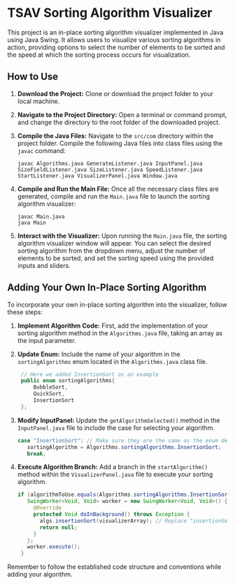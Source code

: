 # TSAV Sorting Algorithm Visualizer

This project is an in-place sorting algorithm visualizer implemented in Java using Java Swing. It allows users to visualize various sorting algorithms in action, providing options to select the number of elements to be sorted and the speed at which the sorting process occurs for visualization.

## How to Use

1. **Download the Project:**
   Clone or download the project folder to your local machine.

2. **Navigate to the Project Directory:**
   Open a terminal or command prompt, and change the directory to the root folder of the downloaded project.

3. **Compile the Java Files:**
   Navigate to the `src/com` directory within the project folder. Compile the following Java files into class files using the `javac` command:
   ```
   javac Algorithms.java GenerateListener.java InputPanel.java SizeFieldListener.java SizeListener.java SpeedListener.java StartListener.java VisualizerPanel.java Window.java
   ```

4. **Compile and Run the Main File:**
   Once all the necessary class files are generated, compile and run the `Main.java` file to launch the sorting algorithm visualizer:
   ```
   javac Main.java
   java Main
   ```

5. **Interact with the Visualizer:**
   Upon running the `Main.java` file, the sorting algorithm visualizer window will appear. You can select the desired sorting algorithm from the dropdown menu, adjust the number of elements to be sorted, and set the sorting speed using the provided inputs and sliders.

## Adding Your Own In-Place Sorting Algorithm

To incorporate your own in-place sorting algorithm into the visualizer, follow these steps:

1. **Implement Algorithm Code:**
   First, add the implementation of your sorting algorithm method in the `Algorithms.java` file, taking an array as the input parameter.

2. **Update Enum:**
   Include the name of your algorithm in the `sortingAlgorithms` enum located in the `Algorithms.java` class file.

   ```java
    // Here we added InsertionSort as an example
    public enum sortingAlgorithms{
        BubbleSort,
        QuickSort,
        InsertionSort
    };
   ```

4. **Modify InputPanel:**
   Update the `getAlgorithmSelected()` method in the `InputPanel.java` file to include the case for selecting your algorithm.

   ```java
   case "InsertionSort": // Make sure they are the same as the enum declaration
      sortingAlgorithm = Algorithms.sortingAlgorithms.InsertionSort; 
      break;
   ```

6. **Execute Algorithm Branch:**
   Add a branch in the `startAlgorithm()` method within the `VisualizerPanel.java` file to execute your sorting algorithm.

   ```java
   if (algorithmToUse.equals(Algorithms.sortingAlgorithms.InsertionSort)) { // Replace "InsertionSort" with the name of the algorithm you added in the enum here
      SwingWorker<Void, Void> worker = new SwingWorker<Void, Void>() {
        @Override
        protected Void doInBackground() throws Exception {
          algs.insertionSort(visualizerArray); // Replace "insertionSort" method with the method name for the algorithm you added in Algorithms.java
          return null;
        }
      };
      worker.execute();
    }
   ```

Remember to follow the established code structure and conventions while adding your algorithm. 

